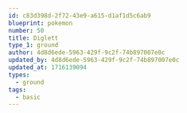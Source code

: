```yaml
---
id: c83d398d-2f72-43e9-a615-d1af1d5c6ab9
blueprint: pokemon
number: 50
title: Diglett
type_1: ground
author: 4d8d6ede-5963-429f-9c2f-74b897007e0c
updated_by: 4d8d6ede-5963-429f-9c2f-74b897007e0c
updated_at: 1716139094
types:
  - ground
tags:
  - basic
---
```


